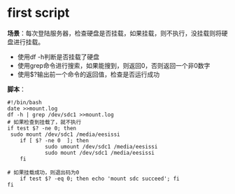 # first script

**场景**：每次登陆服务器，检查硬盘是否挂载，如果挂载，则不执行，没挂载则将硬盘进行挂载。

- 使用df -h判断是否挂载了硬盘
- 使用grep命令进行搜索，如果能搜到，则返回0，否则返回一个非0数字
- 使用$?输出前一个命令的返回值，检查是否运行成功

**脚本**：

```
#!/bin/bash
date >>mount.log
df -h | grep /dev/sdc1 >>mount.log
# 如果检查到挂载了，就不执行
if test $? -ne 0; then
 sudo mount /dev/sdc1 /media/eesissi
	if [ $? -ne 0  ]; then
    		sudo umount /dev/sdc1 /media/eesissi
    		sudo mount /dev/sdc1 /media/eesissi
	fi

# 如果挂载成功，则退出码为0
    if test $? -eq 0; then echo 'mount sdc succeed'; fi
fi
```

